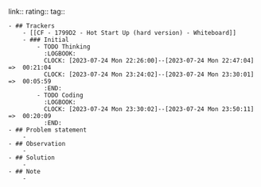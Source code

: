 link:: 
rating::
tag::

	- ## Trackers
		- [[CF - 1799D2 - Hot Start Up (hard version) - Whiteboard]]
		- ### Initial
			- TODO Thinking
			  :LOGBOOK:
			  CLOCK: [2023-07-24 Mon 22:26:00]--[2023-07-24 Mon 22:47:04] =>  00:21:04
			  CLOCK: [2023-07-24 Mon 23:24:02]--[2023-07-24 Mon 23:30:01] =>  00:05:59
			  :END:
			- TODO Coding
			  :LOGBOOK:
			  CLOCK: [2023-07-24 Mon 23:30:02]--[2023-07-24 Mon 23:50:11] =>  00:20:09
			  :END:
	- ## Problem statement
		-
	- ## Observation
		-
	- ## Solution
		-
	- ## Note
		-